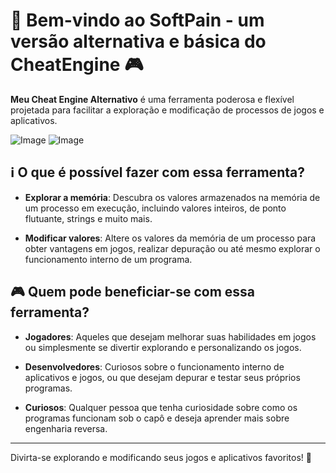 # 🚀 Bem-vindo ao SoftPain - um versão alternativa e básica do CheatEngine 🎮

**Meu Cheat Engine Alternativo** é uma ferramenta poderosa e flexível projetada para facilitar a exploração e modificação de processos de jogos e aplicativos.


![Image](https://i.ibb.co/ySW67b9/softpain-s-1.png)
![Image](https://i.ibb.co/jW7Rm7x/softpain-s-2.png)




## ℹ️ O que é possível fazer com essa ferramenta?

- **Explorar a memória**: Descubra os valores armazenados na memória de um processo em execução, incluindo valores inteiros, de ponto flutuante, strings e muito mais.

- **Modificar valores**: Altere os valores da memória de um processo para obter vantagens em jogos, realizar depuração ou até mesmo explorar o funcionamento interno de um programa.

## 🎮 Quem pode beneficiar-se com essa ferramenta?

- **Jogadores**: Aqueles que desejam melhorar suas habilidades em jogos ou simplesmente se divertir explorando e personalizando os jogos.

- **Desenvolvedores**: Curiosos sobre o funcionamento interno de aplicativos e jogos, ou que desejam depurar e testar seus próprios programas.

- **Curiosos**: Qualquer pessoa que tenha curiosidade sobre como os programas funcionam sob o capô e deseja aprender mais sobre engenharia reversa.

---

Divirta-se explorando e modificando seus jogos e aplicativos favoritos! 🎉
